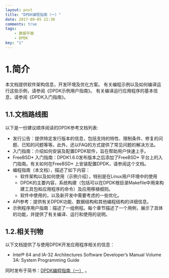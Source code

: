 ```yaml
---
layout: post
title: "DPDK编程指南（一）"
date: 2017-09-05 22:30
comments: true
tags: 
	- 数据平面
	- DPDK
key: "1"
---
```


# 1.简介
本文档提供软件架构信息，开发环境及优化方案。
有关编程示例以及如何编译运行这些示例，请参阅《DPDK示例用户指南》。
有关编译运行应用程序的基本信息，请参阅《DPDK入门指南》。

<!-- more -->

## 1.1.文档路线图
以下是一份建议顺序阅读的DPDK参考文档列表:
* 发行公告：提供特定发行版本的信息，包括支持的特性、限制条件、修复的问题、已知的问题等等。此外，还以FAQ的方式提供了常见问题的解决方法。
* 入门指南：介绍如何安装及配置DPDK软件，旨在帮助用户快速上手。
* FreeBSD* 入门指南：DPDK1.6.0发布版本之后添加了FreeBSD* 平台上的入门指南。有关如何在FreeBSD* 上安装配置DPDK，请参阅这个文档。
* 编程指南（本文档），描述了如下内容：
    - 软件架构以及如何使用（示例介绍），特别是在Linux用户环境中的使用
    - DPDK的主要内容，系统构建（包括可以在DPDK根目录Makefile中用来构建工具包和应用程序的命令）及应用移植细则。
    - 软件中使用的，以及新开发中需要考虑的一些优化。
* API参考：提供有关DPDK功能、数据结构和其他编程结构的详细信息。
* 示例程序用户指南：描述了一组例程。每个章节描述了一个用例，展示了具体的功能，并提供了有关编译、运行和使用的说明。

## 1.2.相关刊物
以下文档提供了与使用DPDK开发应用程序相关的信息：
* Intel® 64 and IA-32 Architectures Software Developer’s Manual Volume 3A: System Programming Guide


同时发布于简书：[DPDK编程指南（一）](http://www.jianshu.com/p/5c1e6f1eaa11) 。